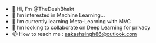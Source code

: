 - 👋 Hi, I’m @TheDeshBhakt
- 👀 I’m interested in Machine Learning...
- 🌱 I’m currently learning Meta-Learning with MVC
- 💞️ I’m looking to collaborate on Deep Learning for privacy
- 📫 How to reach me : aakashsingh86@outlook.com

<!---
TheDeshBhakt/TheDeshBhakt is a ✨ special ✨ repository because its `README.md` (this file) appears on your GitHub profile.
You can click the Preview link to take a look at your changes.
--->
